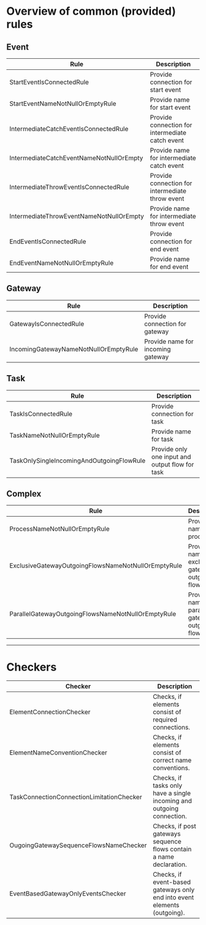 # Overview of common (provided) rules

## Event
Rule | Description
--- | --- 
StartEventIsConnectedRule | Provide connection for start event
StartEventNameNotNullOrEmptyRule | Provide name for start event
IntermediateCatchEventIsConnectedRule | Provide connection for intermediate catch event
IntermediateCatchEventNameNotNullOrEmpty | Provide name for intermediate catch event
IntermediateThrowEventIsConnectedRule | Provide connection for intermediate throw event
IntermediateThrowEventNameNotNullOrEmpty | Provide name for intermediate throw event
EndEventIsConnectedRule | Provide connection for end event
EndEventNameNotNullOrEmptyRule | Provide name for end event

## Gateway
Rule | Description
--- | --- 
GatewayIsConnectedRule | Provide connection for gateway
IncomingGatewayNameNotNullOrEmptyRule | Provide name for incoming gateway

## Task
Rule | Description
--- | --- 
TaskIsConnectedRule | Provide connection for task
TaskNameNotNullOrEmptyRule | Provide name for task
TaskOnlySingleIncomingAndOutgoingFlowRule | Provide only one input and output flow for task

## Complex
Rule | Description
--- | --- 
ProcessNameNotNullOrEmptyRule | Provide name for process
ExclusiveGatewayOutgoingFlowsNameNotNullOrEmptyRule | Provide name for exclusive gateway outgoing flows
ParallelGatewayOutgoingFlowsNameNotNullOrEmptyRule | Provide name for parallel gateway outgoing flows

---

# Checkers

Checker | Description
--- | ---
ElementConnectionChecker | Checks, if elements consist of required connections.
ElementNameConventionChecker | Checks, if elements consist of correct name conventions.
TaskConnectionConnectionLimitationChecker | Checks, if tasks only have a single incoming and outgoing connection.
OugoingGatewaySequenceFlowsNameChecker | Checks, if post gateways sequence flows contain a name declaration.
EventBasedGatewayOnlyEventsChecker | Checks, if event-based gateways only end into event elements (outgoing).

